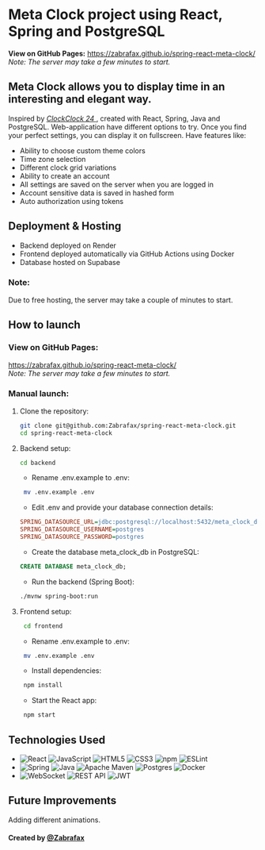 # Meta Clock project using React, Spring and PostgreSQL

**View on GitHub Pages:** https://zabrafax.github.io/spring-react-meta-clock/  
*Note: The server may take a few minutes to start.*


## Meta Clock allows you to display time in an interesting and elegant way.

Inspired by [ *ClockClock 24* ](https://www.humanssince1982.com/en-eu/products/clockclock-24-white),
created with React, Spring, Java and PostgreSQL. Web-application have different options to try.
Once you find your perfect settings, you can display it on fullscreen. Have features like:

* Ability to choose custom theme colors
* Time zone selection
* Different clock grid variations
* Ability to create an account
* All settings are saved on the server when you are logged in
* Account sensitive data is saved in hashed form
* Auto authorization using tokens


## Deployment & Hosting

* Backend deployed on Render
* Frontend deployed automatically via GitHub Actions using Docker
* Database hosted on Supabase

### Note:
Due to free hosting, the server may take a couple of minutes to start.


## How to launch

### View on GitHub Pages:

https://zabrafax.github.io/spring-react-meta-clock/  
*Note: The server may take a few minutes to start.*

### Manual launch:

1. Clone the repository:
    ```bash
    git clone git@github.com:Zabrafax/spring-react-meta-clock.git
    cd spring-react-meta-clock
    ```
   
2. Backend setup:
    ```bash
    cd backend
    ```
   
   * Rename .env.example to .env:

   ```bash
    mv .env.example .env
    ```

   * Edit .env and provide your database connection details:
    
    ```ini
    SPRING_DATASOURCE_URL=jdbc:postgresql://localhost:5432/meta_clock_db
    SPRING_DATASOURCE_USERNAME=postgres
    SPRING_DATASOURCE_PASSWORD=postgres
    ```
    
   * Create the database meta_clock_db in PostgreSQL:
    
    ```sql
    CREATE DATABASE meta_clock_db;
    ```
    
   * Run the backend (Spring Boot):
      
    ```bash
    ./mvnw spring-boot:run
    ```

3. Frontend setup:
   ```bash
    cd frontend
    ```

   * Rename .env.example to .env:

   ```bash
    mv .env.example .env
    ```    

   * Install dependencies:
    
   ```bash
    npm install
    ```
    
   * Start the React app:
    
   ```bash
    npm start
    ```


## Technologies Used

* ![React](https://img.shields.io/badge/React-61DAFB?logo=react&logoColor=black)
  ![JavaScript](https://img.shields.io/badge/JavaScript-F7DF1E?logo=javascript&logoColor=black)
  ![HTML5](https://img.shields.io/badge/HTML5-E34F26?logo=html5&logoColor=white)
  ![CSS3](https://img.shields.io/badge/CSS3-1572B6?logo=css3&logoColor=white)
  ![npm](https://img.shields.io/badge/npm-CB3837?logo=npm&logoColor=white)
  ![ESLint](https://img.shields.io/badge/ESLint-4B32C3?logo=eslint&logoColor=white)
* ![Spring](https://img.shields.io/badge/spring-%236DB33F.svg?logo=spring&logoColor=white)
  ![Java](https://img.shields.io/badge/Java-007396?style=flat&logo=openjdk&logoColor=white)
  ![Apache Maven](https://img.shields.io/badge/Apache%20Maven-C71A36?logo=Apache%20Maven&logoColor=white)
  ![Postgres](https://img.shields.io/badge/postgres-%23316192.svg?logo=postgresql&logoColor=white)
  ![Docker](https://img.shields.io/badge/Docker-2496ED?logo=docker&logoColor=white)
* ![WebSocket](https://img.shields.io/badge/WebSocket-008080?logo=websocket&logoColor=white)
  ![REST API](https://img.shields.io/badge/REST_API-61DAFB?logo=rest&logoColor=white)
  ![JWT](https://img.shields.io/badge/JWT-000000?logo=jsonwebtokens&logoColor=white)


## Future Improvements

Adding different animations.

#### Created by [@Zabrafax](https://github.com/Zabrafax)